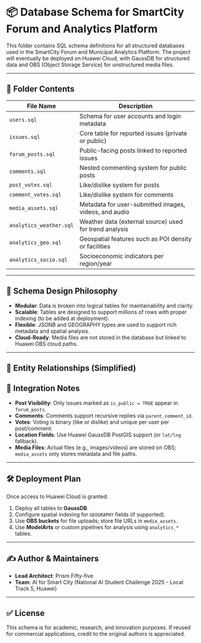 # 📦 Database Schema for SmartCity Forum and Analytics Platform

This folder contains SQL schema definitions for all structured databases used in the SmartCity Forum and Municipal Analytics Platform. The project will eventually be deployed on Huawei Cloud, with GaussDB for structured data and OBS (Object Storage Service) for unstructured media files.

---

## 📁 Folder Contents

| File Name                | Description |
|-------------------------|-------------|
| `users.sql`             | Schema for user accounts and login metadata |
| `issues.sql`            | Core table for reported issues (private or public) |
| `forum_posts.sql`       | Public-facing posts linked to reported issues |
| `comments.sql`          | Nested commenting system for public posts |
| `post_votes.sql`        | Like/dislike system for posts |
| `comment_votes.sql`     | Like/dislike system for comments |
| `media_assets.sql`      | Metadata for user-submitted images, videos, and audio |
| `analytics_weather.sql` | Weather data (external source) used for trend analysis |
| `analytics_geo.sql`     | Geospatial features such as POI density or facilities |
| `analytics_socio.sql`   | Socioeconomic indicators per region/year |

---

## 🧠 Schema Design Philosophy

- **Modular**: Data is broken into logical tables for maintainability and clarity.
- **Scalable**: Tables are designed to support millions of rows with proper indexing (to be added at deployment).
- **Flexible**: JSONB and GEOGRAPHY types are used to support rich metadata and spatial analysis.
- **Cloud-Ready**: Media files are not stored in the database but linked to Huawei OBS cloud paths.

---

## 🧱 Entity Relationships (Simplified)


## 🔗 Integration Notes

- **Post Visibility**: Only issues marked as `is_public = TRUE` appear in `forum_posts`.
- **Comments**: Comments support recursive replies via `parent_comment_id`.
- **Votes**: Voting is binary (like or dislike) and unique per user per post/comment.
- **Location Fields**: Use Huawei GaussDB PostGIS support (or `lat/lng` fallback).
- **Media Files**: Actual files (e.g., images/videos) are stored on OBS; `media_assets` only stores metadata and file paths.

---

## 🛠 Deployment Plan

Once access to Huawei Cloud is granted:

1. Deploy all tables to **GaussDB**.
2. Configure spatial indexing for `GEOGRAPHY` fields (if supported).
3. Use **OBS buckets** for file uploads; store file URLs in `media_assets`.
4. Use **ModelArts** or custom pipelines for analysis using `analytics_*` tables.

---

## ✍️ Author & Maintainers

- **Lead Architect**: Prism Fifty-five
- **Team**: AI for Smart City (National AI Student Challenge 2025 - Local Track 5, Huawei)

---

## ✅ License

This schema is for academic, research, and innovation purposes. If reused for commercial applications, credit to the original authors is appreciated.